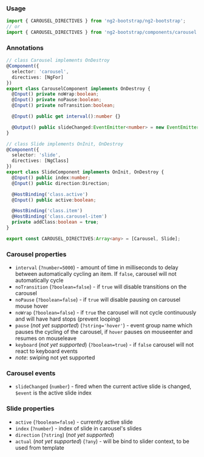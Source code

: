 ### Usage
```typescript
import { CAROUSEL_DIRECTIVES } from 'ng2-bootstrap/ng2-bootstrap';
// or
import { CAROUSEL_DIRECTIVES } from 'ng2-bootstrap/components/carousel';
```

### Annotations
```typescript
// class Carousel implements OnDestroy
@Component({
  selector: 'carousel',
  directives: [NgFor]
})
export class CarouselComponent implements OnDestroy { 
  @Input() private noWrap:boolean;
  @Input() private noPause:boolean;
  @Input() private noTransition:boolean;

  @Input() public get interval():number {}

  @Output() public slideChanged:EventEmitter<number> = new EventEmitter<number>();
}

// class Slide implements OnInit, OnDestroy
@Component({
  selector: 'slide',
  directives: [NgClass]
})
export class SlideComponent implements OnInit, OnDestroy {
  @Input() public index:number;
  @Input() public direction:Direction;

  @HostBinding('class.active')
  @Input() public active:boolean;

  @HostBinding('class.item')
  @HostBinding('class.carousel-item')
  private addClass:boolean = true;
}

export const CAROUSEL_DIRECTIVES:Array<any> = [Carousel, Slide];
```

### Carousel properties
- `interval` (`?number=5000`) - amount of time in milliseconds to delay between automatically cycling an item. If `false`, carousel will not automatically cycle
- `noTransition` (`?boolean=false`) - if `true` will disable transitions on the carousel
- `noPause` (`?boolean=false`) - if `true` will disable pausing on carousel mouse hover
- `noWrap` (`?boolean=false`) - if `true` the carousel will not cycle continuously and will have hard stops (prevent looping)
- `pause` (*not yet supported*) (`?string='hover'`) - event group name which pauses the cycling of the carousel, if `hover` pauses on mouseenter and resumes on mouseleave
- `keyboard` (*not yet supported*) (`?boolean=true`) - if `false` carousel will not react to keyboard events
- *note*: swiping not yet supported

### Carousel events

- `slideChanged` (`number`) - fired when the current active slide is changed, `$event` is the active slide index

### Slide properties
- `active` (`?boolean=false`) - currently active slide
- `index` (`?number`) - index of slide in carousel's slides
- `direction` (`?string`) (*not yet supported*)
- `actual` (*not yet supported*) (`?any`) - will be bind to slider context, to be used from template